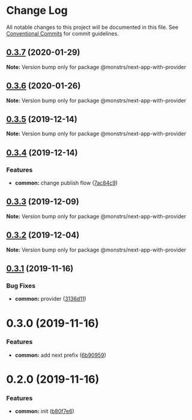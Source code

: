 # Change Log

All notable changes to this project will be documented in this file.
See [Conventional Commits](https://conventionalcommits.org) for commit guidelines.

## [0.3.7](https://github.com/monstrs-lab/nextjs-modules/compare/@monstrs/next-app-with-provider@0.3.6...@monstrs/next-app-with-provider@0.3.7) (2020-01-29)

**Note:** Version bump only for package @monstrs/next-app-with-provider

## [0.3.6](https://github.com/monstrs-lab/nextjs-modules/compare/@monstrs/next-app-with-provider@0.3.5...@monstrs/next-app-with-provider@0.3.6) (2020-01-26)

**Note:** Version bump only for package @monstrs/next-app-with-provider

## [0.3.5](https://github.com/monstrs-lab/nextjs-modules/compare/@monstrs/next-app-with-provider@0.3.4...@monstrs/next-app-with-provider@0.3.5) (2019-12-14)

**Note:** Version bump only for package @monstrs/next-app-with-provider

## [0.3.4](https://github.com/monstrs-lab/nextjs-modules/compare/@monstrs/next-app-with-provider@0.3.3...@monstrs/next-app-with-provider@0.3.4) (2019-12-14)

### Features

- **common:** change publish flow ([7ac84c9](https://github.com/monstrs-lab/nextjs-modules/commit/7ac84c94b89cd2ab5cf62c398c45d447567dd682))

## [0.3.3](https://github.com/monstrs-lab/nextjs-modules/compare/@monstrs/next-app-with-provider@0.3.2...@monstrs/next-app-with-provider@0.3.3) (2019-12-09)

**Note:** Version bump only for package @monstrs/next-app-with-provider

## [0.3.2](https://github.com/monstrs-lab/nextjs-modules/compare/@monstrs/next-app-with-provider@0.3.1...@monstrs/next-app-with-provider@0.3.2) (2019-12-04)

**Note:** Version bump only for package @monstrs/next-app-with-provider

## [0.3.1](https://github.com/monstrs-lab/nextjs-modules/compare/@monstrs/next-app-with-provider@0.3.0...@monstrs/next-app-with-provider@0.3.1) (2019-11-16)

### Bug Fixes

- **common:** provider ([3136d11](https://github.com/monstrs-lab/nextjs-modules/commit/3136d11bbe35c96060a8725550a09b675d497013))

# 0.3.0 (2019-11-16)

### Features

- **common:** add next prefix ([6b90959](https://github.com/monstrs-lab/nextjs-modules/commit/6b90959f86b8f0fb7bf1e64bd1ccf00b6d664188))

# 0.2.0 (2019-11-16)

### Features

- **common:** init ([b80f7e6](https://github.com/monstrs-lab/nextjs-modules/commit/b80f7e6c4c3e1853c835070ea30980096986a616))
